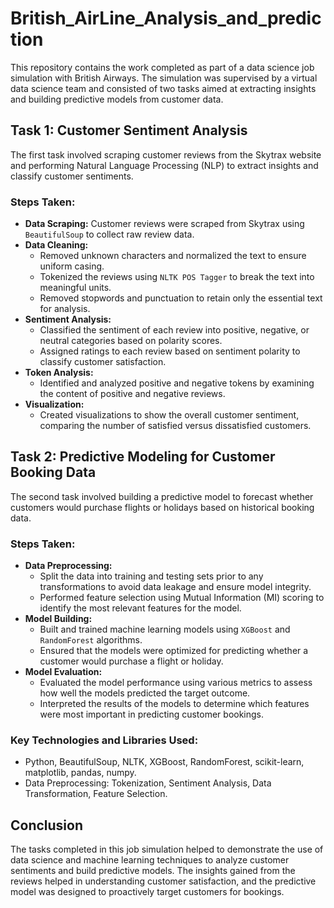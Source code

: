 # British_AirLine_Analysis_and_prediction
<!DOCTYPE html>
<html lang="en">
<head>
    <meta charset="UTF-8">
    <meta name="viewport" content="width=device-width, initial-scale=1.0">
</head>
<body>
    <p>This repository contains the work completed as part of a data science job simulation with British Airways. The simulation was supervised by a virtual data science team and consisted of two tasks aimed at extracting insights and building predictive models from customer data.</p>
    <h2>Task 1: Customer Sentiment Analysis</h2>
    <p>The first task involved scraping customer reviews from the Skytrax website and performing Natural Language Processing (NLP) to extract insights and classify customer sentiments.</p>
    <h3>Steps Taken:</h3>
    <ul>
        <li><strong>Data Scraping:</strong> Customer reviews were scraped from Skytrax using <code>BeautifulSoup</code> to collect raw review data.</li>
        <li><strong>Data Cleaning:</strong>
            <ul>
                <li>Removed unknown characters and normalized the text to ensure uniform casing.</li>
                <li>Tokenized the reviews using <code>NLTK POS Tagger</code> to break the text into meaningful units.</li>
                <li>Removed stopwords and punctuation to retain only the essential text for analysis.</li>
            </ul>
        </li>
        <li><strong>Sentiment Analysis:</strong> 
            <ul>
                <li>Classified the sentiment of each review into positive, negative, or neutral categories based on polarity scores.</li>
                <li>Assigned ratings to each review based on sentiment polarity to classify customer satisfaction.</li>
            </ul>
        </li>
        <li><strong>Token Analysis:</strong> 
            <ul>
                <li>Identified and analyzed positive and negative tokens by examining the content of positive and negative reviews.</li>
            </ul>
        </li>
        <li><strong>Visualization:</strong>
            <ul>
                <li>Created visualizations to show the overall customer sentiment, comparing the number of satisfied versus dissatisfied customers.</li>
            </ul>
        </li>
    </ul>
    <h2>Task 2: Predictive Modeling for Customer Booking Data</h2>
    <p>The second task involved building a predictive model to forecast whether customers would purchase flights or holidays based on historical booking data.</p>
    <h3>Steps Taken:</h3>
    <ul>
        <li><strong>Data Preprocessing:</strong> 
            <ul>
                <li>Split the data into training and testing sets prior to any transformations to avoid data leakage and ensure model integrity.</li>
                <li>Performed feature selection using Mutual Information (MI) scoring to identify the most relevant features for the model.</li>
            </ul>
        </li>
        <li><strong>Model Building:</strong>
            <ul>
                <li>Built and trained machine learning models using <code>XGBoost</code> and <code>RandomForest</code> algorithms.</li>
                <li>Ensured that the models were optimized for predicting whether a customer would purchase a flight or holiday.</li>
            </ul>
        </li>
        <li><strong>Model Evaluation:</strong>
            <ul>
                <li>Evaluated the model performance using various metrics to assess how well the models predicted the target outcome.</li>
                <li>Interpreted the results of the models to determine which features were most important in predicting customer bookings.</li>
            </ul>
        </li>
    </ul>
    <h3>Key Technologies and Libraries Used:</h3>
    <ul>
        <li>Python, BeautifulSoup, NLTK, XGBoost, RandomForest, scikit-learn, matplotlib, pandas, numpy.</li>
        <li>Data Preprocessing: Tokenization, Sentiment Analysis, Data Transformation, Feature Selection.</li>
    </ul>
    <h2>Conclusion</h2>
    <p>The tasks completed in this job simulation helped to demonstrate the use of data science and machine learning techniques to analyze customer sentiments and build predictive models. The insights gained from the reviews helped in understanding customer satisfaction, and the predictive model was designed to proactively target customers for bookings.</p>

</body>
</html>

